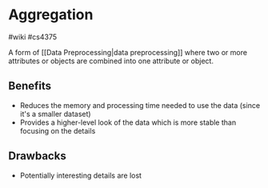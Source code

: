 # Aggregation
#wiki #cs4375 

A form of [[Data Preprocessing|data preprocessing]] where two or more attributes or objects are combined into one attribute or object.

## Benefits
- Reduces the memory and processing time needed to use the data (since it's a smaller dataset)
- Provides a higher-level look of the data which is more stable than focusing on the details

## Drawbacks
- Potentially interesting details are lost

